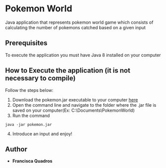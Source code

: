 # Pokemon World
Java application that represents pokemon world game which consists of calculating the number of pokemons catched based on a given input

## Prerequisites

To execute the application you must have Java 8 installed on your computer


## How to Execute the application (it is not necessary to compile)

Follow the steps below:
1. Download the pokemon.jar executable to your computer [here](out\artifacts\pokemon_jar)
2. Open the command line and navigate to the folder where the .jar file is saved on your computer(Ex: C:\Documents\PokemonWorld)
3. Run the command 

```
java -jar pokemon.jar
```
4. Introduce an input and enjoy!

## Author

* **Francisca Quadros**

